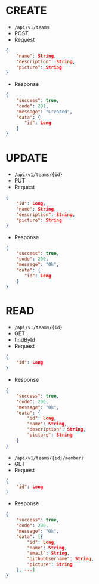 # CREATE

- `/api/v1/teams`
- POST
- Request

```json
{
    "name": String,
    "description": String,
    "picture": String
}
```

- Response

```json
{
    "success": true,
    "code": 201,
    "message": "Created",
    "data": {
       "id": Long
    }
}
```

# UPDATE

- `/api/v1/teams/{id}`
- PUT
- Request

```json
{
    "id": Long,
    "name": String,
    "description": String,
    "picture": String
}
```

- Response

```json
{
    "success": true,
    "code": 200,
    "message": "Ok",
    "data": {
       "id": Long
    }
}
```

# READ

- `/api/v1/teams/{id}`
- GET
- findById
- Request

```json
{
    "id": Long
}
```

- Response

```json
{
    "success": true,
    "code": 200,
    "message": "Ok",
    "data": {
        "id": Long,
        "name": String,
        "description": String,
        "picture": String
    }
}
```

- `/api/v1/teams/{id}/members`
- GET
- Request

```json
{
    "id": Long
}
```

- Response

```json
{
    "success": true,
    "code": 200,
    "message": "Ok",
    "data": [{
        "id": Long,
        "name": String,
        "email": String,
        "githubUsername": String,
        "picture": String
    }, ...]
}
```

